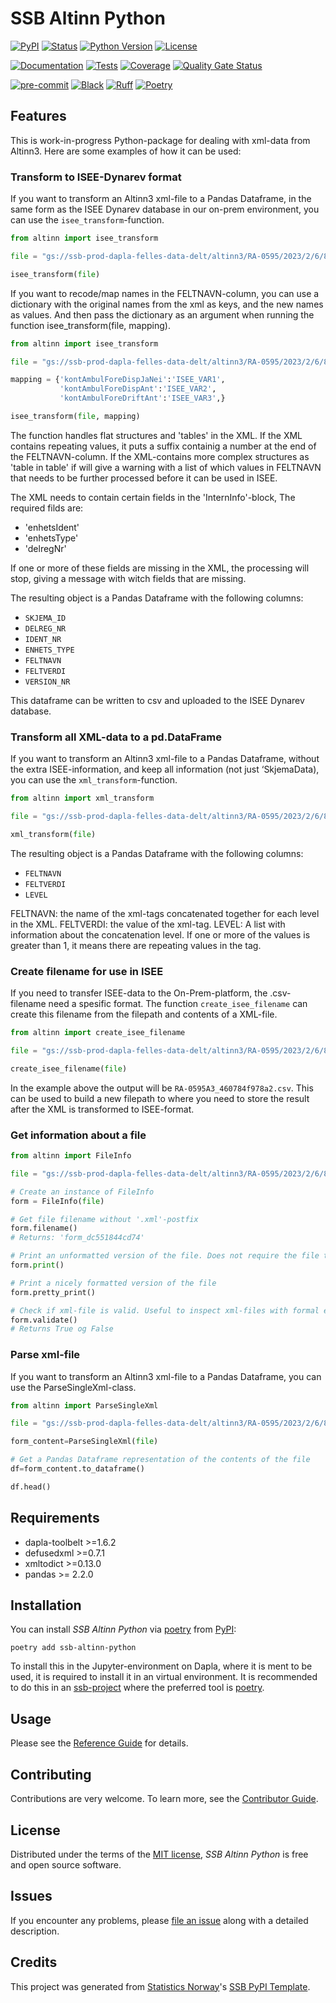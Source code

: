 # SSB Altinn Python

[![PyPI](https://img.shields.io/pypi/v/ssb-altinn-python.svg)][pypi status]
[![Status](https://img.shields.io/pypi/status/ssb-altinn-python.svg)][pypi status]
[![Python Version](https://img.shields.io/pypi/pyversions/ssb-altinn-python)][pypi status]
[![License](https://img.shields.io/pypi/l/ssb-altinn-python)][license]

[![Documentation](https://github.com/statisticsnorway/ssb-altinn-python/actions/workflows/docs.yml/badge.svg)][documentation]
[![Tests](https://github.com/statisticsnorway/ssb-altinn-python/actions/workflows/tests.yml/badge.svg)][tests]
[![Coverage](https://sonarcloud.io/api/project_badges/measure?project=statisticsnorway_ssb-altinn-python&metric=coverage)][sonarcov]
[![Quality Gate Status](https://sonarcloud.io/api/project_badges/measure?project=statisticsnorway_ssb-altinn-python&metric=alert_status)][sonarquality]

[![pre-commit](https://img.shields.io/badge/pre--commit-enabled-brightgreen?logo=pre-commit&logoColor=white)][pre-commit]
[![Black](https://img.shields.io/badge/code%20style-black-000000.svg)][black]
[![Ruff](https://img.shields.io/endpoint?url=https://raw.githubusercontent.com/astral-sh/ruff/main/assets/badge/v2.json)](https://github.com/astral-sh/ruff)
[![Poetry](https://img.shields.io/endpoint?url=https://python-poetry.org/badge/v0.json)][poetry]

[pypi status]: https://pypi.org/project/ssb-altinn-python/
[documentation]: https://statisticsnorway.github.io/ssb-altinn-python
[tests]: https://github.com/statisticsnorway/ssb-altinn-python/actions?workflow=Tests

[sonarcov]: https://sonarcloud.io/summary/overall?id=statisticsnorway_ssb-altinn-python
[sonarquality]: https://sonarcloud.io/summary/overall?id=statisticsnorway_ssb-altinn-python
[pre-commit]: https://github.com/pre-commit/pre-commit
[black]: https://github.com/psf/black
[poetry]: https://python-poetry.org/

## Features

This is work-in-progress Python-package for dealing with xml-data from Altinn3. Here are some examples of how it can be used:

### Transform to ISEE-Dynarev format

If you want to transform an Altinn3 xml-file to a Pandas Dataframe, in the same form as the ISEE Dynarev database in our on-prem environment, you can use the `isee_transform`-function.

```python
from altinn import isee_transform

file = "gs://ssb-prod-dapla-felles-data-delt/altinn3/RA-0595/2023/2/6/810409282_460784f978a2_ebc7af7e-4ebe-4883-b844-66ee6292a93a/form_460784f978a2.xml"

isee_transform(file)
```

If you want to recode/map names in the FELTNAVN-column, you can use a dictionary with the original names from the xml as keys, and the new names as values. And then pass the dictionary as an argument when running the function isee_transform(file, mapping).

```python
from altinn import isee_transform

file = "gs://ssb-prod-dapla-felles-data-delt/altinn3/RA-0595/2023/2/6/810409282_460784f978a2_ebc7af7e-4ebe-4883-b844-66ee6292a93a/form_460784f978a2.xml"

mapping = {'kontAmbulForeDispJaNei':'ISEE_VAR1',
           'kontAmbulForeDispAnt':'ISEE_VAR2',
           'kontAmbulForeDriftAnt':'ISEE_VAR3',}

isee_transform(file, mapping)
```
The function handles flat structures and 'tables' in the XML. If the XML contains repeating values, it puts a suffix containig a number at the end of the FELTNAVN-column. If the XML-contains more complex structures as 'table in table' if will give a warning with a list of which values in FELTNAVN that needs to be further processed before it can be used in ISEE.

The XML needs to contain certain fields in the 'InternInfo'-block, The required filds are:
- 'enhetsIdent'
- 'enhetsType'
- 'delregNr'

If one or more of these fields are missing in the XML, the processing will stop, giving a message with witch fields that are missing.


The resulting object is a Pandas Dataframe with the following columns:

- `SKJEMA_ID`
- `DELREG_NR`
- `IDENT_NR`
- `ENHETS_TYPE`
- `FELTNAVN`
- `FELTVERDI`
- `VERSION_NR`

This dataframe can be written to csv and uploaded to the ISEE Dynarev database.

### Transform all XML-data to a pd.DataFrame

If you want to transform an Altinn3 xml-file to a Pandas Dataframe, without the extra ISEE-information, and keep all information (not just ‘SkjemaData), you can use the `xml_transform`-function.

```python
from altinn import xml_transform

file = "gs://ssb-prod-dapla-felles-data-delt/altinn3/RA-0595/2023/2/6/810409282_460784f978a2_ebc7af7e-4ebe-4883-b844-66ee6292a93a/form_460784f978a2.xml"

xml_transform(file)
```

The resulting object is a Pandas Dataframe with the following columns:
- `FELTNAVN`
- `FELTVERDI`
- `LEVEL`

FELTNAVN: the name of the xml-tags concatenated together for each level in the XML.
FELTVERDI: the value of the xml-tag.
LEVEL: A list with information about the concatenation level. If one or more of the values is greater than 1, it means there are repeating values in the tag.

### Create filename for use in ISEE
If you need to transfer ISEE-data to the On-Prem-platform, the .csv-filename need a spesific format. The function `create_isee_filename` can create this filename from the filepath and contents of a XML-file.

```python
from altinn import create_isee_filename

file = "gs://ssb-prod-dapla-felles-data-delt/altinn3/RA-0595/2023/2/6/810409282_460784f978a2_ebc7af7e-4ebe-4883-b844-66ee6292a93a/form_460784f978a2.xml"

create_isee_filename(file)
```
In the example above the output will be `RA-0595A3_460784f978a2.csv`. This can be used to build a new filepath to where you need to store the result after the XML is transformed to ISEE-format.


### Get information about a file

```python
from altinn import FileInfo

file = "gs://ssb-prod-dapla-felles-data-delt/altinn3/RA-0595/2023/2/6/810409282_460784f978a2_ebc7af7e-4ebe-4883-b844-66ee6292a93a/form_460784f978a2.xml"

# Create an instance of FileInfo
form = FileInfo(file)

# Get file filename without '.xml'-postfix
form.filename()
# Returns: 'form_dc551844cd74'

# Print an unformatted version of the file. Does not require the file to be parseable by an xml-library. Useful for inspecting unvalid xml-files.
form.print()

# Print a nicely formatted version of the file
form.pretty_print()

# Check if xml-file is valid. Useful to inspect xml-files with formal errors in the xml-schema.
form.validate()
# Returns True og False
```

### Parse xml-file

If you want to transform an Altinn3 xml-file to a Pandas Dataframe, you can use the ParseSingleXml-class.

```python
from altinn import ParseSingleXml

file = "gs://ssb-prod-dapla-felles-data-delt/altinn3/RA-0595/2023/2/6/810409282_460784f978a2_ebc7af7e-4ebe-4883-b844-66ee6292a93a/form_460784f978a2.xml"

form_content=ParseSingleXml(file)

# Get a Pandas Dataframe representation of the contents of the file
df=form_content.to_dataframe()

df.head()
```

## Requirements

- dapla-toolbelt >=1.6.2
- defusedxml >=0.7.1
- xmltodict >=0.13.0
- pandas >= 2.2.0


## Installation

You can install _SSB Altinn Python_ via [poetry] from [PyPI]:

```console
poetry add ssb-altinn-python
```

To install this in the Jupyter-environment on Dapla, where it is ment to be used, it is required to install it in an virtual environment. It is recommended to do this in an [ssb-project](https://manual.dapla.ssb.no/jobbe-med-kode.html) where the preferred tool is [poetry](https://python-poetry.org/).

## Usage

Please see the [Reference Guide] for details.

## Contributing

Contributions are very welcome.
To learn more, see the [Contributor Guide].

## License

Distributed under the terms of the [MIT license][license],
_SSB Altinn Python_ is free and open source software.

## Issues

If you encounter any problems,
please [file an issue] along with a detailed description.

## Credits

This project was generated from [Statistics Norway]'s [SSB PyPI Template].

[statistics norway]: https://www.ssb.no/en
[pypi]: https://pypi.org/
[ssb pypi template]: https://github.com/statisticsnorway/ssb-pypitemplate
[file an issue]: https://github.com/statisticsnorway/ssb-altinn-python/issues
[pip]: https://pip.pypa.io/

<!-- github-only -->

[license]: https://github.com/statisticsnorway/ssb-altinn-python/blob/main/LICENSE
[contributor guide]: https://github.com/statisticsnorway/ssb-altinn-python/blob/main/CONTRIBUTING.md
[reference guide]: https://statisticsnorway.github.io/ssb-altinn-python/reference.html
